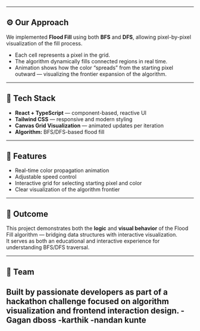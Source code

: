 
---

## ⚙️ Our Approach
We implemented **Flood Fill** using both **BFS** and **DFS**, allowing pixel-by-pixel visualization of the fill process.

- Each cell represents a pixel in the grid.
- The algorithm dynamically fills connected regions in real time.
- Animation shows how the color “spreads” from the starting pixel outward — visualizing the frontier expansion of the algorithm.

---

## 🧠 Tech Stack
- **React + TypeScript** — component-based, reactive UI
- **Tailwind CSS** — responsive and modern styling
- **Canvas Grid Visualization** — animated updates per iteration
- **Algorithm:** BFS/DFS-based flood fill

---

## 🚀 Features
- Real-time color propagation animation  
- Adjustable speed control  
- Interactive grid for selecting starting pixel and color  
- Clear visualization of the algorithm frontier  

---

## 🎯 Outcome
This project demonstrates both the **logic** and **visual behavior** of the Flood Fill algorithm — bridging data structures with interactive visualization.  
It serves as both an educational and interactive experience for understanding BFS/DFS traversal.

---

## 👥 Team
Built by passionate developers as part of a hackathon challenge focused on **algorithm visualization** and **frontend interaction design**.
-Gagan dboss
-karthik
-nandan kunte
---


